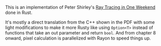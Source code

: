 
This is an implementation of Peter Shirley's [Ray Tracing in One
Weekend](http://www.realtimerendering.com/raytracing/Ray%20Tracing%20in%20a%20Weekend.pdf)
done in Rust.

It's mostly a direct translation from the C++ shown in the PDF with some light
modifications to make it more Rusty like using `Option<T>` instead of
functions that take an out parameter and return `bool`. And from chapter 8
onward, pixel calculation is parallelized with Rayon to speed things up.

